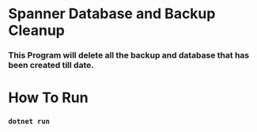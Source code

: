 # Spanner Database and Backup Cleanup
### This Program will delete all the backup and database that has been created till date.

# How To Run
  ### `dotnet run`
